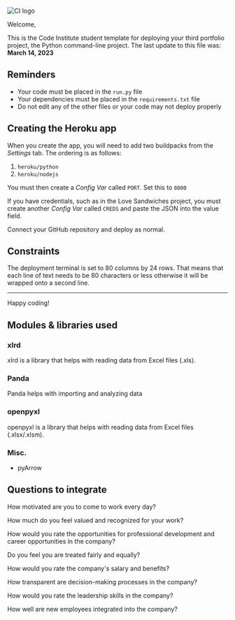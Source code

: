 ![CI logo](https://codeinstitute.s3.amazonaws.com/fullstack/ci_logo_small.png)

Welcome,

This is the Code Institute student template for deploying your third portfolio project, the Python command-line project. The last update to this file was: **March 14, 2023**

## Reminders

- Your code must be placed in the `run.py` file
- Your dependencies must be placed in the `requirements.txt` file
- Do not edit any of the other files or your code may not deploy properly

## Creating the Heroku app

When you create the app, you will need to add two buildpacks from the _Settings_ tab. The ordering is as follows:

1. `heroku/python`
2. `heroku/nodejs`

You must then create a _Config Var_ called `PORT`. Set this to `8000`

If you have credentials, such as in the Love Sandwiches project, you must create another _Config Var_ called `CREDS` and paste the JSON into the value field.

Connect your GitHub repository and deploy as normal.

## Constraints

The deployment terminal is set to 80 columns by 24 rows. That means that each line of text needs to be 80 characters or less otherwise it will be wrapped onto a second line.

---

Happy coding!





## Modules & libraries used


### xlrd

xlrd is a library that helps with reading data from Excel files (.xls).


### Panda

Panda helps with importing and analyzing data


### openpyxl

openpyxl is a library that helps with reading data from Excel files (.xlsx/.xlsm).


### Misc.

- pyArrow




## Questions to integrate

How motivated are you to come to work every day?

How much do you feel valued and recognized for your work?

How would you rate the opportunities for professional development and career opportunities in the company?

Do you feel you are treated fairly and equally?

How would you rate the company's salary and benefits?

How transparent are decision-making processes in the company?

How would you rate the leadership skills in the company?

How well are new employees integrated into the company?
